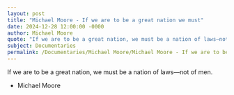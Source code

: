 ```yaml
---
layout: post
title: "Michael Moore - If we are to be a great nation we must"
date: 2024-12-28 12:00:00 -0000
author: Michael Moore
quote: "If we are to be a great nation, we must be a nation of laws—not of men."
subject: Documentaries
permalink: /Documentaries/Michael Moore/Michael Moore - If we are to be a great nation we must
---
```


If we are to be a great nation, we must be a nation of laws—not of men.

- Michael Moore
